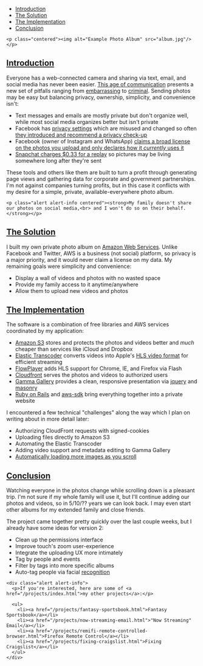 * [Introduction](#introduction)
* [The Solution](#the-solution)
* [The Implementation](#the-implementation)
* [Conclusion](#conclusion)

```raw
<p class="centered"><img alt="Example Photo Album" src="album.jpg"/></p>
```

## [Introduction](#introduction)

Everyone has a web-connected camera and sharing via text, email, and social media has never been easier. [This age of communication](/living/the-communication-age.html) presents a new set of pitfalls ranging from [embarrassing](http://www.usmagazine.com/celebrity-news/news/alison-pill-topless-twitter-photo-accident-was-dumb-hideously-embarrassing-201349) to [criminal](http://www.forbes.com/sites/josephsteinberg/2014/08/31/nude-photos-of-jessica-lawrence-and-kate-upton-leak-five-important-lessons-for-all-of-us/). Sending photos may be easy but balancing privacy, ownership, simplicity, and convenience isn't:

* Text messages and emails are mostly private but don't organize well, while most social media organizes better but isn't private
* Facebook has [privacy settings](http://mattmckeon.com/facebook-privacy/) which are misused and changed so often [they introduced and recommend a privacy check-up](http://mattmckeon.com/facebook-privacy/)
* Facebook (owner of Instagram and WhatsApp) [claims a broad license on the photos you upload and only declares how it _currently_ uses it](https://www.facebook.com/notes/andy-rouse-wildlife-photography/facebook-picture-rights/270204724175)
* [Snapchat charges $0.33 for a replay](http://www.theverge.com/2015/9/15/9330955/snapchat-replay-snaps-paid-in-app) so pictures may be living somewhere long after they're sent

These tools and others like them are built to turn a profit through generating page views and gathering data for corporate and government partnerships. I'm not against companies turning profits, but in this case it conflicts with my desire for a simple, private, available-everywhere photo album.

```raw
<p class="alert alert-info centered"><strong>My family doesn't share our photos on social media,<br> and I won't do so on their behalf.</strong></p>
```

## [The Solution](#the-solution)

I built my own private photo album on [Amazon Web Services](https://en.wikipedia.org/wiki/Amazon_Web_Services). Unlike Facebook and Twitter, AWS is a business (not social) platform, so privacy is a major priority, and it would never claim a license on my data. My remaining goals were simplicity and convenience:

* Display a wall of videos and photos with no wasted space
* Provide my family access to it anytime/anywhere
* Allow them to upload new videos and photos

## [The Implementation](#the-implementation)

The software is a combination of free libraries and AWS services coordinated by my application:

* [Amazon S3](https://aws.amazon.com/s3/) stores and protects the photos and videos better and _much_ cheaper than services like iCloud and Dropbox
* [Elastic Transcoder](https://aws.amazon.com/elastictranscoder/) converts videos into Apple's [HLS video format](https://en.wikipedia.org/wiki/HTTP_Live_Streaming) for efficient streaming
* [FlowPlayer](https://flowplayer.org/) adds HLS support for Chrome, IE, and Firefox via Flash
* [Cloudfront](https://aws.amazon.com/cloudfront/) serves the photos and videos to authorized users
* [Gamma Gallery](http://tympanus.net/codrops/2012/11/06/gamma-gallery-a-responsive-image-gallery-experiment/) provides a clean, responsive presentation via [jquery](https://jquery.com/) and [masonry](http://masonry.desandro.com/)
* [Ruby on Rails](/ruby-on-rails/index.html) and [aws-sdk](https://aws.amazon.com/sdk-for-ruby/) bring everything together into a private website

I encountered a few technical "challenges" along the way which I plan on writing about in more detail later:

* Authorizing CloudFront requests with signed-cookies
* Uploading files directly to Amazon S3
* Automating the Elastic Transcoder
* Adding video support and metadata editing to Gamma Gallery
* [Automatically loading more images as you scroll](/ruby-on-rails/simple-infinite-scrolling.html)

## [Conclusion](#conclusion)

Watching everyone in the photos change while scrolling down is a pleasant trip. I'm not sure if my whole family will use it, but I'll continue adding our photos and videos, so in 5/10/?? years we can look back. I may even start other albums for my extended family and close friends.

The project came together pretty quickly over the last couple weeks, but I already have some ideas for version 2:

* Clean up the permissions interface
* Improve touch's zoom user-experience
* Integrate the uploading UX more intimately
* Tag by people and events
* Filter by tags into more specific albums
* Auto-tag people via facial [recognition](https://www.topdan.com/living/past-present-and-future-of-computers.html#recognizing)

```raw
<div class="alert alert-info">
  <p>If you're interested, here are some of <a href="/projects/index.html">my other projects</a>:</p>

  <ul>
    <li><a href="/projects/fantasy-sportsbook.html">Fantasy Sportsbook</a></li>
    <li><a href="/projects/now-streaming-email.html">"Now Streaming" Email</a></li>
    <li><a href="/projects/remifi-remote-controlled-browser.html">Firefox Remote Control</a></li>
    <li><a href="/projects/fixing-craigslist.html">Fixing Craigslist</a></li>
  </ul>
</div>
